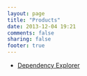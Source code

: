```yaml
---
layout: page
title: "Products"
date: 2013-12-04 19:21
comments: false
sharing: false
footer: true
---
```


- [Dependency Explorer](/products/depexp)

